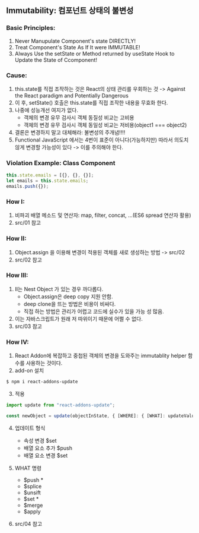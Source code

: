 ## Immutability: 컴포넌트 상태의 불변성

### Basic Principles:

1. Never Manupulate Component's state DIRECTLY!
2. Treat Component's State As If It were IMMUTABLE!
3. Always Use the setState or Method returned by useState Hook to Update the State of Ccomponent!

### Cause:

1. this.state를 직접 조작하는 것은 React의 상태 관리를 우회하는 것 -> Against the React paradigm and Potentially Dangerous
2. 이 후, setState() 호출은 this.state를 직접 조작한 내용을 무효화 한다.
3. 나중에 성능개선 여지가 없다.
    - 객체의 변경 유무 검사시 객체 동질성 비교는 고비용
    - 객체의 변경 유무 검사시 객체 동일성 비교는 저비용(object1 === object2)
4. 결론은 변경하지 말고 대체해라: 불변성의 주개념!!!!
5. Functional JavaScript 에서는 4번이 표준이 아니다(가능하지만) 따라서 의도치 않게 변경할 가능성이 있다 -> 이를 주의해야 한다.

### Violation Example: Class Component

```javascript
this.state.emails = [{}, {}, {}];
let emails = this.state.emails;
emails.push({});
```

### How I:

1. 비파괴 배열 메소드 및 연산자: map, filter, concat, ...(ES6 spread 연산자 활용)
2. src/01 참고

### How II:

1. Object.assign 을 이용해 변경이 적용된 객체를 새로 생성하는 방법 -> src/02
2. src/02 참고

### How III:

1. II는 Nest Object 가 있는 경우 까다롭다.
    - Object.assign은 deep copy 지원 안함.
    - deep clone을 뜨는 방법은 비용이 비싸다.
    - 직접 하는 방법은 관리가 어렵고 코드에 실수가 있을 가능 성 많음.
2. 이는 자바스크립트가 원래 저 따위이기 때문에 어쩔 수 없다.
3. src/03 참고

### How IV:

1. React Addon에 복잡하고 중첩된 객체의 변경을 도와주는 immutablity helper 함수를 사용하는 것이다.
2. add-on 설치

```bash
$ npm i react-addons-update
```

3. 적용

```javascript
import update from "react-addons-update";

const newObject = update(objectInState, { [WHERE]: { [WHAT]: updateValue } });
```

4. 업데이트 형식

    - 속성 변경 $set
    - 배열 요소 추가 $push
    - 배열 요소 변경 $set

5. WHAT 명령

    - $push \*
    - $splice
    - $unsift
    - $set \*
    - $merge
    - $apply

6. src/04 참고

